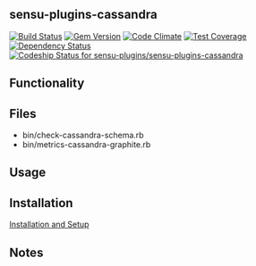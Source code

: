 ## sensu-plugins-cassandra

[ ![Build Status](https://travis-ci.org/sensu-plugins/sensu-plugins-cassandra.svg?branch=master)](https://travis-ci.org/sensu-plugins/sensu-plugins-cassandra)
[![Gem Version](https://badge.fury.io/rb/sensu-plugins-cassandra.svg)](http://badge.fury.io/rb/sensu-plugins-cassandra)
[![Code Climate](https://codeclimate.com/github/sensu-plugins/sensu-plugins-cassandra/badges/gpa.svg)](https://codeclimate.com/github/sensu-plugins/sensu-plugins-cassandra)
[![Test Coverage](https://codeclimate.com/github/sensu-plugins/sensu-plugins-cassandra/badges/coverage.svg)](https://codeclimate.com/github/sensu-plugins/sensu-plugins-cassandra)
[![Dependency Status](https://gemnasium.com/sensu-plugins/sensu-plugins-cassandra.svg)](https://gemnasium.com/sensu-plugins/sensu-plugins-cassandra)
[ ![Codeship Status for sensu-plugins/sensu-plugins-cassandra](https://codeship.com/projects/b0cdf0c0-d4d8-0132-67ee-4e043b6b23b5/status?branch=master)](https://codeship.com/projects/77908)

## Functionality

## Files
 * bin/check-cassandra-schema.rb
 * bin/metrics-cassandra-graphite.rb

## Usage

## Installation

[Installation and Setup](http://sensu-plugins.io/docs/installation_instructions.html)

## Notes
